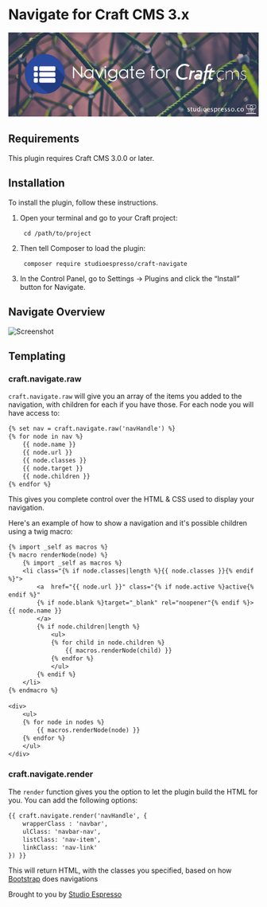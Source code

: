 # Navigate for Craft CMS 3.x

![Screenshot](resources/banner.png)

## Requirements

This plugin requires Craft CMS 3.0.0 or later.

## Installation

To install the plugin, follow these instructions.

1. Open your terminal and go to your Craft project:

        cd /path/to/project

2. Then tell Composer to load the plugin:

        composer require studioespresso/craft-navigate

3. In the Control Panel, go to Settings → Plugins and click the “Install” button for Navigate.

## Navigate Overview

![Screenshot](https://www.studioespresso.co/resources/navigate/banner.png)

## Templating

### craft.navigate.raw

`craft.navigate.raw` will give you an array of the items you added to the navigation, with children for each if you have those. 
For each node you will have access to:

```twig
{% set nav = craft.navigate.raw('navHandle') %}
{% for node in nav %}
	{{ node.name }}
	{{ node.url }}
	{{ node.classes }}
	{{ node.target }}
	{{ node.children }}
{% endfor %} 
```

This gives you complete control over the HTML & CSS used to display your navigation.

Here's an example of how to show a navigation and it's possible children using a twig macro:

```twig
{% import _self as macros %}
{% macro renderNode(node) %}
    {% import _self as macros %}
    <li class="{% if node.classes|length %}{{ node.classes }}{% endif %}">
        <a  href="{{ node.url }}" class="{% if node.active %}active{% endif %}" 
        {% if node.blank %}target="_blank" rel="noopener"{% endif %}>{{ node.name }}
        </a>
        {% if node.children|length %}
            <ul>
            {% for child in node.children %}
                {{ macros.renderNode(child) }}
            {% endfor %}
            </ul>
        {% endif %}
    </li>
{% endmacro %}

<div>
    <ul>
    {% for node in nodes %}
        {{ macros.renderNode(node) }}
    {% endfor %}
    </ul>
</div>
```

### craft.navigate.render

The `render` function gives you the option to let the plugin build the HTML for you. You can add the following options:

```twig
{{ craft.navigate.render('navHandle', {
    wrapperClass : 'navbar',
    ulClass: 'navbar-nav',
    listClass: 'nav-item',
    linkClass: 'nav-link'
}) }}
```

This will return HTML, with the classes you specified, based on how [Bootstrap](http://getbootstrap.com/docs/4.1/components/navbar/) does navigations


Brought to you by [Studio Espresso](https://studioespresso.co)
